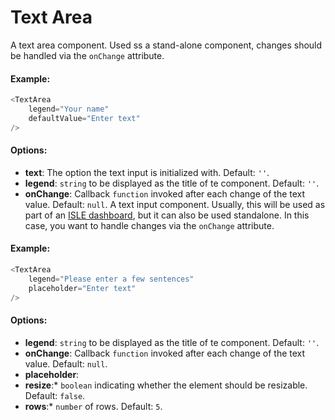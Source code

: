 # Text Area

A text area component. Used ss a stand-alone component, changes should be handled via the `onChange` attribute. 

#### Example:

``` js
<TextArea
    legend="Your name"
    defaultValue="Enter text"
/>
```

#### Options:

* __text__: The option the text input is initialized with. Default: `''`.
* __legend__: `string` to be displayed as the title of te component. Default: `''`.
* __onChange__: Callback `function` invoked after each change of the text value. Default: `null`.
A text input component. Usually, this will be used as part of an [ISLE dashboard](dashboard.md), but it can also be used standalone. In this case, you want to handle changes via the `onChange` attribute. 

#### Example:

``` js
<TextArea
    legend="Please enter a few sentences"
    placeholder="Enter text"
/>
```

#### Options:

* __legend__: `string` to be displayed as the title of te component. Default: `''`.
* __onChange__: Callback `function` invoked after each change of the text value. Default: `null`.
* __placeholder__: 
* __resize__:* `boolean` indicating whether the element should be resizable. Default: `false`.
* __rows__:* `number` of rows. Default: `5`.
